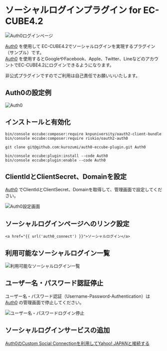 # ソーシャルログインプラグイン for EC-CUBE4.2

![Auth0ログインページ](https://github.com/kurozumi/auth0-eccube-plugin/blob/images/auth0-login-page.png)

[Auth0](https://auth0.com/jp/) を使用して EC-CUBE4.2でソーシャルログインを実現するプラグイン（サンプル）です。  
[Auth0](https://auth0.com/jp/) を使用するとGoogleやFacebook、Apple、Twitter、LineなどのアカウントでEC-CUBE4.2にログインできるようになります。   

非公式プラグインですのでご利用は自己責任でお願いいいたします。  

## Auth0の設定例
![Auth0](https://github.com/kurozumi/auth0-eccube-plugin/blob/images/auth0-setting-sample.png)

## インストールと有効化
```
bin/console eccube:composer:require knpuniversity/oauth2-client-bundle
bin/console eccube:composer:require riskio/oauth2-auth0

git clone git@github.com:kurozumi/auth0-eccube-plugin.git Auth0

bin/console eccube:plugin:install --code Auth0
bin/console eccube:plugin:enable --code Auth0
```


## ClientIdとClientSecret、Domainを設定

[Auth0](https://auth0.com/jp/) でClientIdとClientSecret、Domainを取得して、管理画面で設定してください。

![Auth0設定画面](https://github.com/kurozumi/auth0-eccube-plugin/blob/images/admin-auth0-setting.png)


## ソーシャルログインページへのリンク設定

```
<a href="{{ url('auth0_connect') }}">ソーシャルログイン</a>
```


## 利用可能なソーシャルログイン一覧

![利用可能なソーシャルログイン一覧](https://github.com/kurozumi/auth0-eccube-plugin/blob/images/social_connections.png)


## ユーザー名・パスワード認証停止

ユーザー名・パスワード認証（Username-Password-Authentication）は [Auth0](https://auth0.com/jp/) の管理画面で停止してください。

![ユーザー名・パスワードログイン停止](https://github.com/kurozumi/auth0-eccube-plugin/blob/images/disable-username-password-auth.png)


## ソーシャルログインサービスの追加

[Auth0のCustom Social Connectionを利用してYahoo! JAPANと接続する](https://qiita.com/hisashiyamaguchi/items/93516e371bbe279fffb9)
